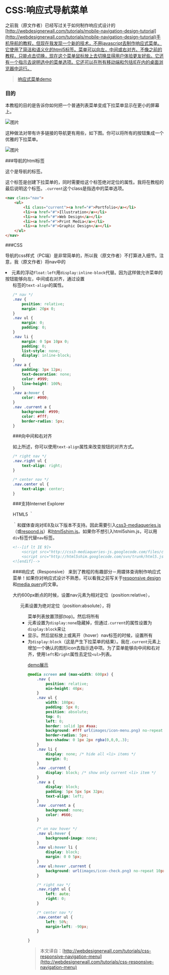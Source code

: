 CSS:响应式导航菜单
=================

之前我（原文作者）已经写过关于如何制作响应式设计的[http://webdesignerwall.com/tutorials/mobile-navigation-design-tutorial](http://webdesignerwall.com/tutorials/mobile-navigation-design-tutorial)手机导航的教程，但现在我发现一个新的技术，不用javascript去制作响应式菜单。它使用了简洁和语义化的html5标签。菜单可以向左，中间或右对齐。不像之前的教程，只能点击切换，现在这个菜单鼠标放上去切换显得用户体验更友好些。它还有一个指示去说明选中的菜单选项。它还可以在所有移动端和包括IE在内的桌面浏览器中运行。

> [响应式菜单demo](http://webdesignerwall.com/demo/responsive-menu/)

### 目的
本教程的目的是告诉你如何把一个普通列表菜单变成下拉菜单显示在更小的屏幕上。

![图片](http://webdesignerwall.com/wp-content/uploads/2013/01/purpose-of-responsive-menu.png)

这种做法对带有许多链接的导航更有用些，如下图。你可以将所有的按钮集成一个优雅的下拉菜单。

![图片](http://webdesignerwall.com/wp-content/uploads/2013/01/purpose-of-responsive-menu-2.png)

###导航的html标签

这个是导航的标签。<nav>这个标签是创建下拉菜单的，同时需要给这个标签绝对定位的属性。我将在教程的最后说明这个标签。`.current`这个class是指选中的菜单选项。

```html
<nav class="nav">
	<ul>
		<li class="current"><a href="#">Portfolio</a></li>
		<li><a href="#">Illustration</a></li>
		<li><a href="#">Web Design</a></li>
		<li><a href="#">Print Media</a></li>
		<li><a href="#">Graphic Design</a></li>
	</ul>
</nav>
```

###CSS

导航的css样式（PC端）是非常简单的，所以我（原文作者）不打算进入细节。注意，我（原文作者）将nav中的<li>元素的浮动`float:left`用`display:inline-block`代替。因为这样做允许菜单的按钮能够向左，中间或右对齐，通过设置<ul>标签的`text-align`的属性。

```css
/* nav */
.nav {
	position: relative;
	margin: 20px 0;
}
.nav ul {
	margin: 0;
	padding: 0;
}
.nav li {
	margin: 0 5px 10px 0;
	padding: 0;
	list-style: none;
	display: inline-block;
}
.nav a {
	padding: 3px 12px;
	text-decoration: none;
	color: #999;
	line-height: 100%;
}
.nav a:hover {
	color: #000;
}
.nav .current a {
	background: #999;
	color: #fff;
	border-radius: 5px;
}
```
###向中间和右对齐

如上所述，你可以使用`text-align`属性来改变按钮的对齐方式。

```css
/* right nav */
.nav.right ul {
	text-align: right;
}

/* center nav */
.nav.center ul {
	text-align: center;
}
```
###支持Internet Explorer

HTML5 ｀<nav>｀和媒体查询对IE8及以下版本不支持。因此需要引入[css3-mediaqueries.js](https://code.google.com/p/css3-mediaqueries-js/)（或[respond.js](https://github.com/scottjehl/Respond)）和[html5shim.js](https://code.google.com/p/html5shim/)。如果你不想引入html5shim.js，可以用`div`标签代替`nav`标签。

```html
<!--[if lt IE 9]>
	<script src="http://css3-mediaqueries-js.googlecode.com/files/css3-mediaqueries.js"></script>
	<script src="http://html5shim.googlecode.com/svn/trunk/html5.js"></script>
<![endif]-->
```

###响应式（Responsive）
来到了教程的有趣部分－用媒体查询制作响应式菜单！如果你对响应式设计不熟悉，可以看我之前写关于[responsive design](http://webdesignerwall.com/tutorials/responsive-design-in-3-steps)和[media query](http://webdesignerwall.com/tutorials/css3-media-queries)的文章。

大约600px断点的时候，设置nav元素为相对定位（position:relative），<ul>元素设置为绝对定位（position:absolute），将<ul>菜单列表放置顶部(top)。然后将所有<li>元素设置为`display:none`隐藏掉，但通过`.current`的属性设置为`display:block`来让<li>显示。然后鼠标放上或离开（hover）nav标签的时候，设置所有<li>为`display:block`（这是产生下拉菜单的结果）。我在`.current`元素上增加一个确认的图形icon去指示选中项。为了菜单能够向中间和右对齐，使用`left`和`right`属性去定位`<ul>`列表。

[demo展示](http://webdesignerwall.com/demo/responsive-menu/)

```css
@media screen and (max-width: 600px) {
	.nav {
		position: relative;
		min-height: 40px;
	}	
	.nav ul {
		width: 180px;
		padding: 5px 0;
		position: absolute;
		top: 0;
		left: 0;
		border: solid 1px #aaa;
		background: #fff url(images/icon-menu.png) no-repeat 10px 11px;
		border-radius: 5px;
		box-shadow: 0 1px 2px rgba(0,0,0,.3);
	}
	.nav li {
		display: none; /* hide all <li> items */
		margin: 0;
	}
	.nav .current {
		display: block; /* show only current <li> item */
	}
	.nav a {
		display: block;
		padding: 5px 5px 5px 32px;
		text-align: left;
	}
	.nav .current a {
		background: none;
		color: #666;
	}

	/* on nav hover */
	.nav ul:hover {
		background-image: none;
	}
	.nav ul:hover li {
		display: block;
		margin: 0 0 5px;
	}
	.nav ul:hover .current {
		background: url(images/icon-check.png) no-repeat 10px 7px;
	}

	/* right nav */
	.nav.right ul {
		left: auto;
		right: 0;
	}

	/* center nav */
	.nav.center ul {
		left: 50%;
		margin-left: -90px;
	}
	
}
```

>   本文译自：[http://webdesignerwall.com/tutorials/css-responsive-navigation-menu](http://webdesignerwall.com/tutorials/css-responsive-navigation-menu)





